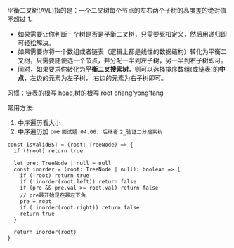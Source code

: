 平衡二叉树(AVL)指的是：一个二叉树每个节点的左右两个子树的高度差的绝对值不超过 1。

- 如果需要让你判断一个树是否是平衡二叉树，只需要死扣定义，然后用递归即可轻松解决。
- 如果需要你将一个数组或者链表（逻辑上都是线性的数据结构）转化为平衡二叉树，只需要随便选一个节点，并分配一半到左子树，另一半到右子树即可。
- 同时，如果要求你转化为**平衡二叉搜索树**，则可以选择排序数组(或链表)的**中点**，左边的元素为左子树， 右边的元素为右子树即可。

习惯：链表的根写 head,树的根写 root
chang'yong'fang

常用方法:

1. 中序遍历看大小
2. 中序遍历加 pre
   `面试题 04.06. 后继者`
   `2_验证二分搜索树`

```JS
const isValidBST = (root: TreeNode) => {
  if (!root) return true

  let pre: TreeNode | null = null
  const inorder = (root: TreeNode | null): boolean => {
    if (!root) return true
    if (!inorder(root.left)) return false
    if (pre && pre.val >= root.val) return false
    // pre最开始是在最左下角
    pre = root
    if (!inorder(root.right)) return false
    return true
  }

  return inorder(root)
}
```
